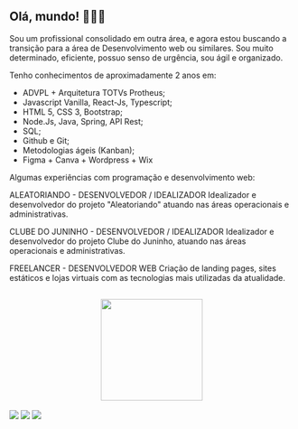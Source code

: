 ## Olá, mundo! 👋👋👋

Sou um profissional consolidado em outra área, e agora estou buscando a transição para a área de Desenvolvimento web ou similares. Sou muito determinado, eficiente, possuo senso de urgência, sou ágil e organizado.

Tenho conhecimentos de aproximadamente 2 anos em:
 - ADVPL + Arquitetura TOTVs Protheus;
 - Javascript Vanilla, React-Js, Typescript;
 - HTML 5, CSS 3, Bootstrap;
 - Node.Js, Java, Spring, API Rest;
 - SQL;
 - Github e Git;
 - Metodologias ágeis (Kanban);
 - Figma + Canva + Wordpress + Wix

Algumas experiências com programação e desenvolvimento web:

ALEATORIANDO - DESENVOLVEDOR / IDEALIZADOR
Idealizador e desenvolvedor do projeto "Aleatoriando" atuando nas áreas operacionais e administrativas.

CLUBE DO JUNINHO - DESENVOLVEDOR / IDEALIZADOR
Idealizador e desenvolvedor do projeto Clube do Juninho, atuando nas áreas operacionais e administrativas.

FREELANCER - DESENVOLVEDOR WEB
Criação de landing pages, sites estáticos e lojas virtuais com as
tecnologias mais utilizadas da atualidade.

## 
<div align="center">
  <a href="https://github.com/PedroAndradeOriginal">
     <img height="180em" src="https://github-readme-stats.vercel.app/api?username=PedroAndradeOriginal&show_icons=true&theme=radical"
  <img height="180em" src="https://github-readme-stats.vercel.app/api/top-langs/?username=pedroandradeoriginal&layout=compact&langs_count=7&theme=dracula"/>
</div>
<br>   
<div> 
    <a href="https://www.instagram.com/pedro_andrade_se/" target="_blank"><img src="https://img.shields.io/badge/-Instagram-%23E4405F?style=for-the-badge&logo=instagram&logoColor=white" target="_blank"></a> 
  <a href ="mailto:pedrofreitasdeandrade@gmail.com"><img src="https://img.shields.io/badge/-Gmail-%23333?style=for-the-badge&logo=gmail&logoColor=white" target="_blank"></a>
  <a href="https://www.linkedin.com/in/pedro-andrade-098a1b180/" target="_blank"><img src="https://img.shields.io/badge/-LinkedIn-%230077B5?style=for-the-badge&logo=linkedin&logoColor=white" target="_blank"></a> 
</div>
